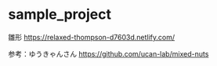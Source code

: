 # sample_project
雛形
https://relaxed-thompson-d7603d.netlify.com/

参考：ゆうきゃんさん
https://github.com/ucan-lab/mixed-nuts
